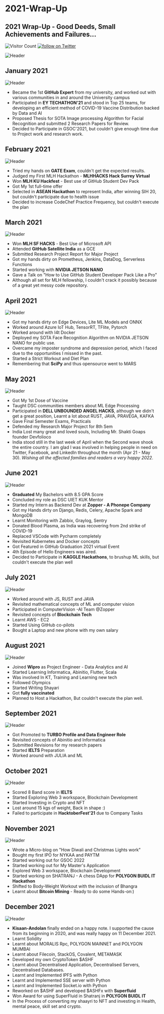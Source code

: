 # 2021-Wrap-Up
## 2021 Wrap-Up - Good Deeds, Small Achievements and Failures...
<img src="https://komarev.com/ghpvc/?username=ankuraxz&color=green&style=plastic&label=VIEWS" alt="Visitor Count" />
<a href="https://twitter.com/intent/follow?screen_name=DEV__ankur">
        <img src="https://img.shields.io/twitter/follow/DEV__ankur?style=social&logo=twitter"
            alt="follow on Twitter"></a>

![Header](Resources/1.gif)

## January 2021
![Header](Resources/img.png)
* Became the 1st __GitHub Expert__ from my university, and worked out with various communities in and around the University campus 
* Participated in __EY TECHATHON'21__ and stood in Top 25 teams, for developing an efficient method of COVID-19 Vaccine Distribution backed by Data and AI 
* Proposed Thesis for SOTA Image processing Algorithm for Facial Recognition and submitted 2 Research Papers for Review. 
* Decided to Participate in GSOC'2021, but couldn't give enough time due to Project work and research work. 

## February 2021
![Header](Resources/img_2.png)
* Tried my hands on __GATE Exam__, couldn't get the expected results.
* Judged my First MLH Hackathon - __MLHHACKS Hack Surrey Virtual__
* Won __MLH KU Hackfest__ - Best use of GitHub Student Dev Pack
* Got My 1st full-time offer
* Selected in __ASEAN Hackathon__ to represent India, after winning SIH 20, but couldn't participate due to health issue
* Decided to increase CodeChef Practice Frequency, but couldn't execute the plan

## March 2021
![Header](Resources/img_1.png)
* Won __MLH SF HACKS__ - Best Use of Microsoft API
* Attended __GitHub Satellite India__ as a GCE
* Submitted Research Project Report for Major Project
* Got my hands dirty on Prometheus, Jenkins, DataDog, Serverless Functions
* Started working with __NVIDIA JETSON NANO__
* Gave a Talk on "How to Use GitHub Student Developer Pack Like a Pro"
* Although all set for MLH fellowship, I couldn't crack it possibly because of a great yet messy code repository. 

## April 2021
![Header](Resources/img_3.png)
* Got my hands dirty on Edge Devices, Lite ML Models and ONNX
* Worked around Azure IoT Hub, TensorRT, TFlite, Pytorch
* Worked around with l4t Docker
* Deployed my SOTA Face Recognition Algorithm on NVIDIA JETSON NANO for public use.
* Overcame my imposter syndrome and depression period, which I faced due to the opportunities I missed in the past.
* Started a Strict Workout and Diet Plan
* Remembering that __SciPy__ and thus opensource went to MARS

## May 2021
![Header](Resources/img_4.png)
* Got My 1st Dose of Vaccine
* Taught DSC communities members about ML Edge Processing
* Participated in __DELL UNBOUNDED ANGEL HACKS__, although we didn't get a  great position, Learnt a lot about RUST, JAVA, PRAVEGA, KAFKA
* Gave Final Semester Exams, Practicals
* Defended my Research Major Project for 8th Sem
* India Lost many great and loved souls, Including Mr. Shakti Goaps founder Devfolioco
* India stood still in the last week of April when the Second wave shook the entire country. I am glad I was involved in helping people in need on Twitter, Facebook, and LinkedIn throughout the month  (Apr 21 - May 30). *Wishing all the affected families and readers a very happy 2022*.

## June 2021
![Header](Resources/img_6.png)
* __Graduated__ My Bachelors with 8.5 GPA Score
* Concluded my role as DSC UIET KUK Mentor
* Started my Intern as Backend Dev at __Zopper - A Phonepe Company__
* Got my Hands dirty on Django, Redis, Celery, Apache Spark and MongoDB
* Learnt Monitoring with Zabbix, Graylog, Sentry
* Donated Blood Plasma, as India was recovering from 2nd strike of COVID-19
* Replaced VSCode with Pycharm completely
* Revisited Kubernetes and Docker concepts
* Got Featured in GitHub Graduation 2021 virtual Event
* 4th Episode of Hello Engineers was aired.
* Decided to Participate in __KAGGLE Hackathons__, to brushup ML skills, but couldn't execute the plan well

## July 2021
![Header](Resources/img_5.png)
* Worked around with JS, RUST and JAVA
* Revisited mathematical concepts of ML and computer vision
* Participated in ComputerVision -AI Team @Zopper
* Revisited concepts of __Blockchain Tech__
* Learnt AWS - EC2
* Started Using GitHub co-pilots
* Bought a Laptop and new phone with my own salary

## August 2021
![Header](Resources/img_8.png)
* Joined __Wipro__ as Project Engineer - Data Analytics and AI
* Started Learning Informatica, Abinitio, Flutter, Scala
* Was involved In KT, Training and Learning new tech
* Followed Olympics
* Started Writing Shayari
* Got __fully vaccinated__
* Planned to Host a Hackathon, But couldn't execute the plan well.

## September 2021
![Header](Resources/img_7.png)
* Got Promoted to __TURBO Profile and Data Engineer Role__
* Revisited concepts of Abinitio and Informatica
* Submitted Revisions for my research papers
* Started __IELTS__ Preparation
* Worked around with JULIA and ML

## October 2021
![Header](Resources/img_9.png)
* Scored 8 Band score in __IELTS__
* Started Exploring Web 3 workspace, Blockchain Development
* Started Investing in Crypto and NFT
* Lost around 15 kgs of weight, Back in shape :)
* Failed to participate in __HacktoberFest'21__ due to Company Tasks

## November 2021
![Header](Resources/img_12.png)
* Wrote a Micro-blog on "How Diwali and Christmas Lights work"
* Bought my first IPO for NYKAA and PAYTM
* Started working out for GSOC 2022
* Started working out for My Master's Application
* Explored Web 3 workspace, Blockchain Development
* Started working on SHATRANJ  - A chess DApp for __POLYGON BUIDL IT Hackathon__
* Shifted to Body-Weight Workout with the inclusion of Bhangra
* Learnt about __Bitcoin Mining__ - Ready to do some Hands-on:)

## December 2021
![Header](Resources/img_11.png)
* __Kisaan-Andolan__ finally ended on a happy note. I supported the cause from its beginning in 2020, and was really happy on 11 December 2021.
* Learnt Solidity
* Learnt about MORALIS Rpc, POLYGON MAINNET and POLYGON MUMBAI
* Learnt about Filecoin, StackOS, Covalent, METAMASK
* Developed my own CryptoToken $ASHF
* Learnt about Decentralised Application, Decentralised Servers, Decentralised Databases. 
* Learnt and Implemented IPFS with Python
* Learnt and Implemented SSE server with Python
* Learnt and Implemented Socket.io with Python
* Reworked on $ASHF and developed $ASHFx with __Superfluid__
* Won Award for using SuperFluid in Shatranj in __POLYGON BUIDL IT__ 
* In the Process of converting my shaayri to NFT and investing in Health, mental peace, skill set and crypto.

